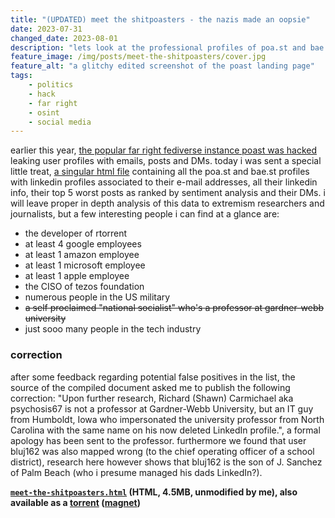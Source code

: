 ```yaml
---
title: "(UPDATED) meet the shitpoasters - the nazis made an oopsie"
date: 2023-07-31
changed_date: 2023-08-01
description: "lets look at the professional profiles of poa.st and bae.st users"
feature_image: /img/posts/meet-the-shitpoasters/cover.jpg
feature_alt: "a glitchy edited screenshot of the poast landing page"
tags:
    - politics
    - hack
    - far right
    - osint
    - social media
---
```


earlier this year, [the popular far right fediverse instance poast was hacked](https://www.dailydot.com/debug/leak-poast-kiwi-farms/) leaking user profiles with emails, posts and DMs. today i was sent a special little treat, [a singular html file](/files/posts/meet-the-shitpoasters/meet-the-shitpoasters.html) containing all the poa.st and bae.st profiles with linkedin profiles associated to their e-mail addresses, all their linkedin info, their top 5 worst posts as ranked by sentiment analysis and their DMs. i will leave proper in depth analysis of this data to extremism researchers and journalists, but a few interesting people i can find at a glance are:

- the developer of rtorrent
- at least 4 google employees
- at least 1 amazon employee
- at least 1 microsoft employee
- at least 1 apple employee
- the CISO of tezos foundation
- numerous people in the US military
- ~~a self proclaimed "national socialist" who's a professor at gardner-webb university~~
- just sooo many people in the tech industry

### correction

after some feedback regarding potential false positives in the list, the source of the compiled document asked me to publish the following correction: "Upon further research, Richard (Shawn) Carmichael aka psychosis67 is not a professor at Gardner-Webb University, but an IT guy from Humboldt, Iowa who impersonated the university professor from North Carolina with the same name on his now deleted LinkedIn profile.", a formal apology has been sent to the professor. furthermore we found that user bluj162 was also mapped wrong (to the chief operating officer of a school district), research here however shows that bluj162 is the son of J. Sanchez of Palm Beach (who i presume managed his dads LinkedIn?).

**[`meet-the-shitpoasters.html`](/files/posts/meet-the-shitpoasters/meet-the-shitpoasters.html) (HTML, 4.5MB, unmodified by me), also available as a [torrent](/files/posts/meet-the-shitpoasters/meet-the-shitpoasters.html.torrent) ([magnet](magnet:?xt=urn:btih:11cbf384d275d0f0387b30d8ef4f9ff1d6e45861&dn=meet-the-shitpoasters.html))**